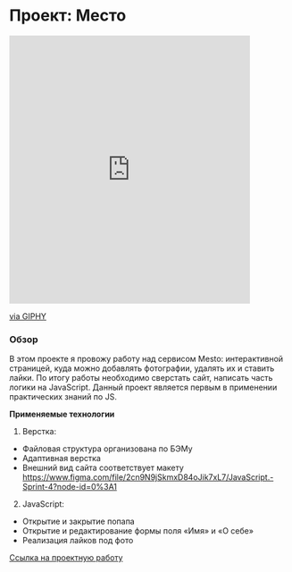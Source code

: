 # Проект: Место

<iframe src="https://giphy.com/embed/BRie5xjBZcHhj06NfL" width="431" height="480" frameBorder="0" class="giphy-embed" allowFullScreen></iframe><p><a href="https://giphy.com/gifs/up-cloud-balloon-BRie5xjBZcHhj06NfL">via GIPHY</a></p>

### Обзор
В этом проекте я провожу работу над сервисом Mesto: интерактивной страницей, куда можно добавлять фотографии, удалять их и ставить лайки.
По итогу работы необходимо сверстать сайт, написать часть логики на JavaScript. Данный проект является первым в применении практических знаний по JS.

**Применяемые технологии**
1. Верстка:
* Файловая структура организована по БЭМу
* Адаптивная верстка
* Внешний вид сайта соответствует макету https://www.figma.com/file/2cn9N9jSkmxD84oJik7xL7/JavaScript.-Sprint-4?node-id=0%3A1

2. JavaScript:
* Открытие и закрытие попапа
* Открытие и редактирование формы поля «Имя» и «О себе»
* Реализация лайков под фото


 [Ссылка на проектную работу](https://github.com/JuliaKrasnova2008/mesto.git)



